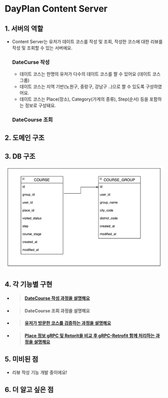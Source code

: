 # DayPlan Content Server

## 1. 서버의 역할
- Content Server는 유저가 데이트 코스를 작성 및 조회, 작성한 코스에 대한 리뷰를 작성 및 조회할 수 있는 서버에요.

  ### DateCurse 작성
    - 데이트 코스는 한명의 유저가 다수의 데이트 코스를 짤 수 있어요 (데이트 코스 그룹)
    - 데이트 코스는 지역 기반(노원구, 중랑구, 강남구 ..)으로 짤 수 있도록 구성하였어요.
    - 데이트 코스는 Place(장소), Category(가게의 종류), Step(순서) 등을 포함하는 정보로 구성돼요.

  ### DateCourse 조회

## 2. 도메인 구조

## 3. DB 구조
![courseTable.png](readme%2Fimage%2FcourseTable.png)

## 4. 각 기능별 구현
- > #### [DateCourse 작성 과정을 설명해요]()

- > #### DateCourse 조회 과정을 설명해요

- > #### [유저가 방문한 코스를 검증하는 과정을 설명해요]()

- > #### [Place 정보 gRPC 및 Retorit을 비교 후 gRPC-Retrofit 함께 처리하는 과정을 설명해요](https://github.com/DayPlan-Team/dayplan-cotent-api/blob/main/readme/PlaceRrpcVsRetrofit.md)
  
## 5. 미비된 점
- 리뷰 작성 기능 개발 중이에요!

## 6. 더 알고 싶은 점